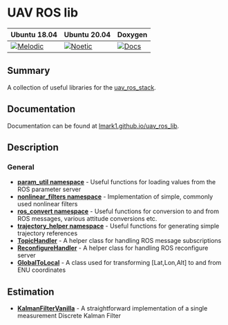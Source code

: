 # UAV ROS lib

| Ubuntu 18.04  | Ubuntu 20.04| Doxygen |
|---------------------------------------------------------------------------------------------------------------------------------|--------------------------------------------------------------------------------------------------------------------------------|--------------------------------------------------------------------------------------------------------------------------------|
 [![Melodic](https://github.com/lmark1/uav_ros_lib/workflows/Melodic/badge.svg)](https://github.com/lmark1/uav_ros_lib/actions) | [![Noetic](https://github.com/lmark1/uav_ros_lib/workflows/Noetic/badge.svg)](https://github.com/lmark1/uav_ros_lib/actions) | [![Docs](https://github.com/lmark1/uav_ros_lib/workflows/Docs/badge.svg)](https://github.com/lmark1/uav_ros_lib/actions) |

## Summary

A collection of useful libraries for the [uav_ros_stack](https://github.com/lmark1/uav_ros_stack).

## Documentation

Documentation can be found at [lmark1.github.io/uav_ros_lib](https://lmark1.github.io/uav_ros_lib/).
## Description

### General
* **[param_util namespace](https://github.com/lmark1/uav_ros_lib/tree/main/include/uav_ros_lib/param_util.hpp)** - Useful functions for loading values from the ROS parameter server
* **[nonlinear_filters namespace](https://github.com/lmark1/uav_ros_lib/tree/main/include/uav_ros_lib/nonlinear_filters.hpp)** - Implementation of simple, commonly used nonlinear filters
* **[ros_convert namespace](https://github.com/lmark1/uav_ros_lib/blob/main/include/uav_ros_lib/ros_convert.hpp)** - Useful functions for conversion to and from ROS messages, various attitude conversions etc.
* **[trajectory_helper namespace](https://github.com/lmark1/uav_ros_lib/tree/main/include/uav_ros_lib/trajectory/trajectory_helper.hpp)** - Useful functions for generating simple trajectory references
* **[TopicHandler](https://github.com/lmark1/uav_ros_lib/tree/main/include/uav_ros_lib/topic_handler.hpp)** - A helper class for handling ROS message subscriptions
* **[ReconfigureHandler](https://github.com/lmark1/uav_ros_lib/tree/main/include/uav_ros_lib/reconfigure_handler.hpp)** - A helper class for handling ROS reconfigure server
* **[GlobalToLocal](https://github.com/lmark1/uav_ros_lib/blob/main/include/uav_ros_lib/global_to_local.hpp)** - A class used for transforming [Lat,Lon,Alt] to and from ENU coordinates


## Estimation
* **[KalmanFilterVanilla](https://github.com/lmark1/uav_ros_lib/tree/main/include/uav_ros_lib/estimation/kalman_filter_vanilla.hpp)** - A straightforward implementation of a single measurement Discrete Kalman Filter